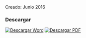 
Creado: Junio 2016

### Descargar

<a href="#"><img src="../imagenes/icono-word.png" alt="Descargar Word"></a> <a href="reglamento-organizacion-funcionamiento-sistema-integral-mantenimiento-vial.pdf"><img src="../imagenes/icono-pdf.png" alt="Descargar PDF"></a>
